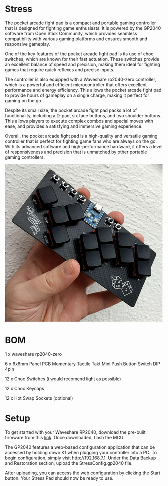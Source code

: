 # Stress
The pocket arcade fight pad is a compact and portable gaming controller that is designed for fighting game enthusiasts. It is powered by the GP2040 software from Open Stick Community, which provides seamless compatibility with various gaming platforms and ensures smooth and responsive gameplay.

One of the key features of the pocket arcade fight pad is its use of choc switches, which are known for their fast actuation. These switches provide an excellent balance of speed and precision, making them ideal for fighting games that require quick reflexes and precise inputs.

The controller is also equipped with a Waveshare rp2040-zero controller, which is a powerful and efficient microcontroller that offers excellent performance and energy efficiency. This allows the pocket arcade fight pad to provide hours of gameplay on a single charge, making it perfect for gaming on the go.

Despite its small size, the pocket arcade fight pad packs a lot of functionality, including a D-pad, six face buttons, and two shoulder buttons. This allows players to execute complex combos and special moves with ease, and provides a satisfying and immersive gaming experience.

Overall, the pocket arcade fight pad is a high-quality and versatile gaming controller that is perfect for fighting game fans who are always on the go. With its advanced software and high-performance hardware, it offers a level of responsiveness and precision that is unmatched by other portable gaming controllers.

![This is an image](https://github.com/GroooveBob/Stress/blob/main/pics/IMG_20230307_140611.jpg)

# BOM
1 x waveshare rp2040-zero

6 x 6x6mm Panel PCB Momentary Tactile Takt Mini Push Button Switch DIP 4pin 

12 x Choc Switches (i would recomend light as possible)

12 x Choc Keycaps

12 x Hot Swap Sockets (optional)

# Setup
To get started with your Waveshare RP2040, download the pre-built firmware from this [link](https://github.com/OpenStickCommunity/GP2040-CE/releases). Once downloaded, flash the MCU.

The GP2040 features a web-based configuration application that can be accessed by holding down K1 when plugging your controller into a PC. To begin configuration, simply visit http://192.168.7.1. Under the Data Backup and Restoration section, upload the StressConfig.gp2040 file.

After uploading, you can access the web configuration by clicking the Start button. Your Stress Pad should now be ready to use.
